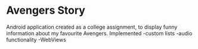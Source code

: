 # Avengers Story

Android application created as a college assignment, to display funny 
information about my favourite Avengers.
Implemented
-custom lists
-audio functionality
-WebViews